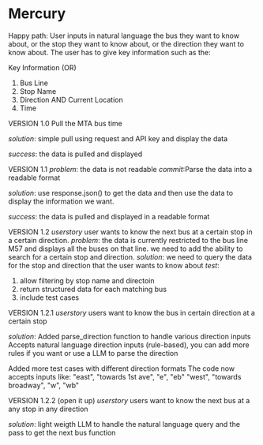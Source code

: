 # Mercury

Happy path:
User inputs in natural language the bus they want to know about, or the stop they want to know about, or the direction they want to know about. The user has to give key information such as the:

Key Information (OR)
1. Bus Line
2. Stop Name
3. Direction AND Current Location
4. Time


VERSION 1.0
Pull the MTA bus time

*solution*:
simple pull using request and API key and display the data

*success*: 
the data is pulled and displayed

VERSION 1.1
*problem*: the data is not readable
*commit*:Parse the data into a readable format

*solution*:
use response.json() to get the data and then use the data to display the information we want.

*success*: 
the data is pulled and displayed in a readable format

VERSION 1.2
*userstory*
user wants to know the next bus at a certain stop in a certain direction.
*problem*:
the data is currently restricted to the bus line M57 and displays all the buses on that line. we need to add the ability to search for a certain stop and direction.
*solution*:
we need to query the data for the stop and direction that the user wants to know about
*test*:
1. allow filtering by stop name and directoin
2. return structured data for each matching bus
3. include test cases

VERSION 1.2.1
*userstory*
users want to know the bus in certain direction at a certain stop

*solution*:
Added parse_direction function to handle various direction inputs
Accepts natural language direction inputs (rule-based), you can add more rules if you want or use a LLM to parse the direction

Added more test cases with different direction formats
The code now accepts inputs like:
"east", "towards 1st ave", "e", "eb"
"west", "towards broadway", "w", "wb"

VERSION 1.2.2 (open it up)
*userstory*
users want to know the next bus at a any stop in any direction

*solution*:
light weigth LLM to handle the natural language query and the pass to get the next bus function

